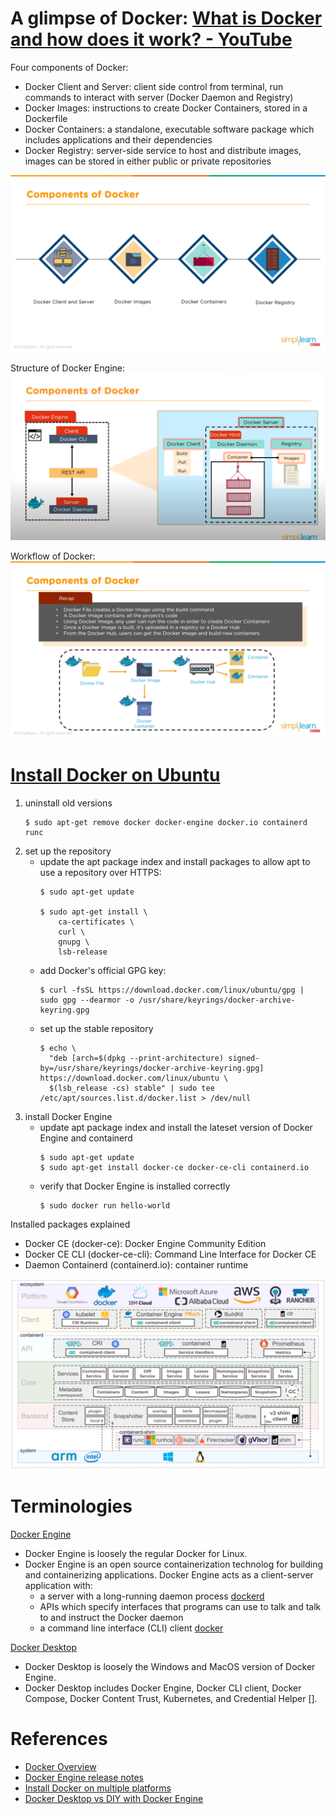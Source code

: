 # A glimpse of Docker: [What is Docker and how does it work? - YouTube](https://youtu.be/rOTqprHv1YE?t=248)
Four components of Docker:
  - Docker Client and Server: client side control from terminal, run commands to interact with server (Docker Daemon and Registry)
  - Docker Images: instructions to create Docker Containers, stored in a Dockerfile
  - Docker Containers: a standalone, executable software package which includes applications and their dependencies
  - Docker Registry: server-side service to host and distribute images, images can be stored in either public or private repositories

![Components of Docker](./Assets/Components-of-Docker.png)

Structure of Docker Engine:
![Structure of Docker](./Assets/Structure-of-Docker.png)

Workflow of Docker:
![Workflow of Docker](./Assets/Workflow-of-Docker.png)


# [Install Docker on Ubuntu](https://docs.docker.com/engine/install/ubuntu/)
1. uninstall old versions
    ```
    $ sudo apt-get remove docker docker-engine docker.io containerd runc
    ```
2. set up the repository
    - update the apt package index and install packages to allow apt to use a repository over HTTPS:
        ```
        $ sudo apt-get update

        $ sudo apt-get install \
            ca-certificates \
            curl \
            gnupg \
            lsb-release
        ```
    - add Docker's official GPG key:
        ```
        $ curl -fsSL https://download.docker.com/linux/ubuntu/gpg | sudo gpg --dearmor -o /usr/share/keyrings/docker-archive-keyring.gpg
        ```
    - set up the stable repository
        ```
        $ echo \
          "deb [arch=$(dpkg --print-architecture) signed-by=/usr/share/keyrings/docker-archive-keyring.gpg] https://download.docker.com/linux/ubuntu \
          $(lsb_release -cs) stable" | sudo tee /etc/apt/sources.list.d/docker.list > /dev/null
        ```
3. install Docker Engine
    - update apt package index and install the lateset version of Docker Engine and containerd
        ```
        $ sudo apt-get update
        $ sudo apt-get install docker-ce docker-ce-cli containerd.io
        ```
    - verify that Docker Engine is installed correctly
        ```
        $ sudo docker run hello-world
        ```

Installed packages explained
- Docker CE (docker-ce): Docker Engine Community Edition
- Docker CE CLI (docker-ce-cli): Command Line Interface for Docker CE 
- Daemon Containerd (containerd.io): container runtime

![Architecture of containers](./Assets/Containerization-Architecture.png)


# Terminologies
[Docker Engine](https://docs.docker.com/engine/)
- Docker Engine is loosely the regular Docker for Linux.
- Docker Engine is an open source containerization technolog for building and containerizing applications. Docker Engine acts as a client-server application with:
  - a server with a long-running daemon process [dockerd](https://docs.docker.com/engine/reference/commandline/dockerd/)
  - APIs which specify interfaces that programs can use to talk and talk to and instruct the Docker daemon
  - a command line interface (CLI) client [docker](https://docs.docker.com/engine/reference/commandline/cli/)

[Docker Desktop](https://docs.docker.com/desktop/)
- Docker Desktop is loosely the Windows and MacOS version of Docker Engine.
- Docker Desktop includes Docker Engine, Docker CLI client, Docker Compose, Docker Content Trust, Kubernetes, and Credential Helper [].


# References
- [Docker Overview](https://docs.docker.com/get-started/overview/)
- [Docker Engine release notes](https://docs.docker.com/engine/release-notes/)
- [Install Docker on multiple platforms](https://docs.docker.com/get-docker/)
- [Docker Desktop vs DIY with Docker Engine](https://www.docker.com/products/docker-desktop/alternatives/)
